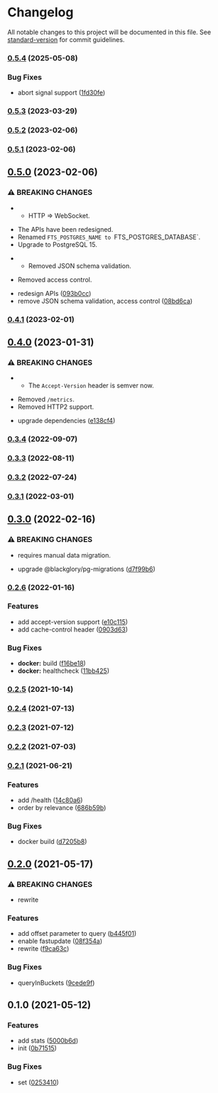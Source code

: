 # Changelog

All notable changes to this project will be documented in this file. See [standard-version](https://github.com/conventional-changelog/standard-version) for commit guidelines.

### [0.5.4](https://github.com/BlackGlory/fts/compare/v0.5.3...v0.5.4) (2025-05-08)


### Bug Fixes

* abort signal support ([1fd30fe](https://github.com/BlackGlory/fts/commit/1fd30feeb45f4bc8d35cf723c027d18d91fb6dee))

### [0.5.3](https://github.com/BlackGlory/fts/compare/v0.5.2...v0.5.3) (2023-03-29)

### [0.5.2](https://github.com/BlackGlory/fts/compare/v0.5.1...v0.5.2) (2023-02-06)

### [0.5.1](https://github.com/BlackGlory/fts/compare/v0.5.0...v0.5.1) (2023-02-06)

## [0.5.0](https://github.com/BlackGlory/fts/compare/v0.4.1...v0.5.0) (2023-02-06)


### ⚠ BREAKING CHANGES

* - HTTP => WebSocket.
- The APIs have been redesigned.
- Renamed `FTS_POSTGRES_NAME to `FTS_POSTGRES_DATABASE`.
- Upgrade to PostgreSQL 15.
* - Removed JSON schema validation.
- Removed access control.

* redesign APIs ([093b0cc](https://github.com/BlackGlory/fts/commit/093b0cc63831835ef223451d8cb1dbc43f67667c))
* remove JSON schema validation, access control ([08bd6ca](https://github.com/BlackGlory/fts/commit/08bd6caef85e7c326bed9bbed0ab0b70ccfd6cb2))

### [0.4.1](https://github.com/BlackGlory/fts/compare/v0.4.0...v0.4.1) (2023-02-01)

## [0.4.0](https://github.com/BlackGlory/fts/compare/v0.3.4...v0.4.0) (2023-01-31)


### ⚠ BREAKING CHANGES

* - The `Accept-Version` header is semver now.
- Removed `/metrics`.
- Removed HTTP2 support.

* upgrade dependencies ([e138cf4](https://github.com/BlackGlory/fts/commit/e138cf4eeb0ba5c54c5ab651650d85bd8e999424))

### [0.3.4](https://github.com/BlackGlory/fts/compare/v0.3.3...v0.3.4) (2022-09-07)

### [0.3.3](https://github.com/BlackGlory/fts/compare/v0.3.2...v0.3.3) (2022-08-11)

### [0.3.2](https://github.com/BlackGlory/fts/compare/v0.3.1...v0.3.2) (2022-07-24)

### [0.3.1](https://github.com/BlackGlory/fts/compare/v0.3.0...v0.3.1) (2022-03-01)

## [0.3.0](https://github.com/BlackGlory/fts/compare/v0.2.6...v0.3.0) (2022-02-16)


### ⚠ BREAKING CHANGES

* requires manual data migration.

* upgrade @blackglory/pg-migrations ([d7f99b6](https://github.com/BlackGlory/fts/commit/d7f99b6ac2f3c73b47dcad08e8127e944fcdf5c5))

### [0.2.6](https://github.com/BlackGlory/fts/compare/v0.2.5...v0.2.6) (2022-01-16)


### Features

* add accept-version support ([e10c115](https://github.com/BlackGlory/fts/commit/e10c115c04ff26aaf7e84095e896190cfa99f5bc))
* add cache-control header ([0903d63](https://github.com/BlackGlory/fts/commit/0903d6366caec4725b70bf604dfd4daf151ead8b))


### Bug Fixes

* **docker:** build ([f16be18](https://github.com/BlackGlory/fts/commit/f16be1883cf16875c332386e2a104c93589beaaf))
* **docker:** healthcheck ([11bb425](https://github.com/BlackGlory/fts/commit/11bb425a688fb4e135e4bfb1f2da86b807c8a1c5))

### [0.2.5](https://github.com/BlackGlory/fts/compare/v0.2.4...v0.2.5) (2021-10-14)

### [0.2.4](https://github.com/BlackGlory/fts/compare/v0.2.3...v0.2.4) (2021-07-13)

### [0.2.3](https://github.com/BlackGlory/fts/compare/v0.2.2...v0.2.3) (2021-07-12)

### [0.2.2](https://github.com/BlackGlory/fts/compare/v0.2.1...v0.2.2) (2021-07-03)

### [0.2.1](https://github.com/BlackGlory/fts/compare/v0.2.0...v0.2.1) (2021-06-21)


### Features

* add /health ([14c80a6](https://github.com/BlackGlory/fts/commit/14c80a671c54800182364ca0e9062433fa37a6c9))
* order by relevance ([686b59b](https://github.com/BlackGlory/fts/commit/686b59b10a699a48804f73230d9a849edac3f68f))


### Bug Fixes

* docker build ([d7205b8](https://github.com/BlackGlory/fts/commit/d7205b8bf06d7a2e676eccba22cbe3581089b7e9))

## [0.2.0](https://github.com/BlackGlory/fts/compare/v0.1.0...v0.2.0) (2021-05-17)


### ⚠ BREAKING CHANGES

* rewrite

### Features

* add offset parameter to query ([b445f01](https://github.com/BlackGlory/fts/commit/b445f0162acd46a9cccda8d767bb24cfbd9d5fd5))
* enable fastupdate ([08f354a](https://github.com/BlackGlory/fts/commit/08f354ac9af94314d4e30664564f7d8db26c7eb6))
* rewrite ([f9ca63c](https://github.com/BlackGlory/fts/commit/f9ca63c40920a4cf73e36924b8d0f81111b8bc84))


### Bug Fixes

* queryInBuckets ([9cede9f](https://github.com/BlackGlory/fts/commit/9cede9f2e63a0a23fc4ddb2a867b29b24c374e9a))

## 0.1.0 (2021-05-12)


### Features

* add stats ([5000b6d](https://github.com/BlackGlory/fts/commit/5000b6dc9e796c9efce6dd5852a0774c9c4773da))
* init ([0b71515](https://github.com/BlackGlory/fts/commit/0b715158eb02dfd82ac5afad05c04813e36b6ade))


### Bug Fixes

* set ([0253410](https://github.com/BlackGlory/fts/commit/0253410f295a01d9c1149fe498c66bd7585785ec))
